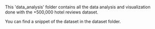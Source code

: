 This 'data_analysis' folder contains all the data analysis and visualization done with the +500,000 hotel reviews dataset.

You can find a snippet of the dataset in the dataset folder.
